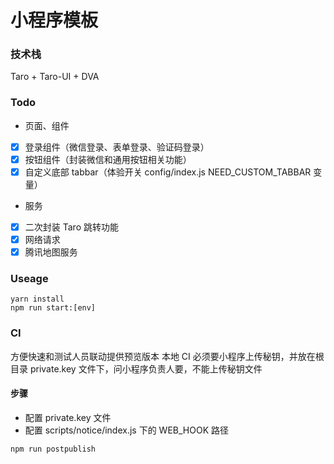 # 小程序模板

### 技术栈

Taro + Taro-UI + DVA

### Todo

- 页面、组件
- [x] 登录组件（微信登录、表单登录、验证码登录）
- [x] 按钮组件（封装微信和通用按钮相关功能）
- [x] 自定义底部 tabbar（体验开关 config/index.js NEED_CUSTOM_TABBAR 变量）

- 服务
- [x] 二次封装 Taro 跳转功能
- [x] 网络请求
- [x] 腾讯地图服务

### Useage

```shell
yarn install
npm run start:[env]
```

### CI

方便快速和测试人员联动提供预览版本
本地 CI 必须要小程序上传秘钥，并放在根目录 private.key 文件下，问小程序负责人要，不能上传秘钥文件

#### 步骤

- 配置 private.key 文件
- 配置 scripts/notice/index.js 下的 WEB_HOOK 路径

```shell
npm run postpublish
```
